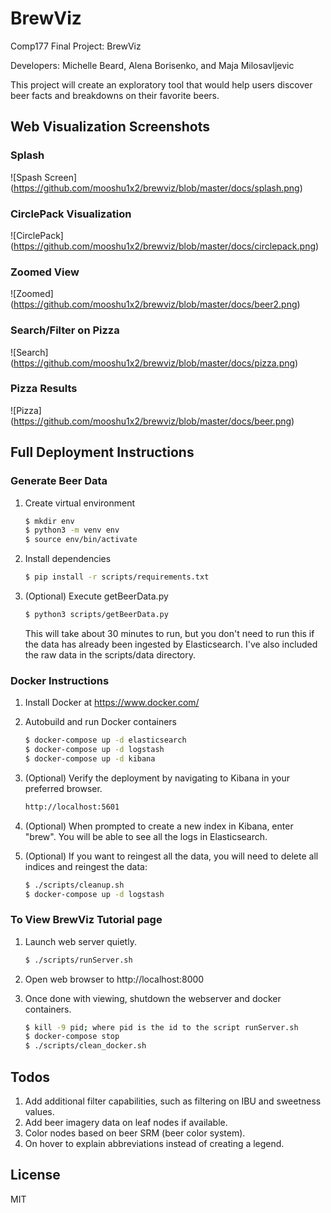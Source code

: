 # BrewViz
Comp177 Final Project: BrewViz

Developers: Michelle Beard, Alena Borisenko, and Maja Milosavljevic

This project will create an exploratory tool that would help users discover beer facts and breakdowns on their favorite beers.

## Web Visualization Screenshots

### Splash
![Spash Screen]
(https://github.com/mooshu1x2/brewviz/blob/master/docs/splash.png)

### CirclePack Visualization 
![CirclePack]
(https://github.com/mooshu1x2/brewviz/blob/master/docs/circlepack.png)

### Zoomed View
![Zoomed]
(https://github.com/mooshu1x2/brewviz/blob/master/docs/beer2.png)

### Search/Filter on Pizza
![Search]
(https://github.com/mooshu1x2/brewviz/blob/master/docs/pizza.png)

### Pizza Results
![Pizza]
(https://github.com/mooshu1x2/brewviz/blob/master/docs/beer.png)

## Full Deployment Instructions

### Generate Beer Data

1. Create virtual environment
    ```sh
    $ mkdir env
    $ python3 -m venv env 
    $ source env/bin/activate
    ```

2. Install dependencies
    
    ```sh
    $ pip install -r scripts/requirements.txt
    ```

3. (Optional) Execute getBeerData.py

    ```sh
    $ python3 scripts/getBeerData.py
    ```
    
    This will take about 30 minutes to run, but you don't need to run
    this if the data has already been ingested by Elasticsearch. I've
    also included the raw data in the scripts/data directory.
    
### Docker Instructions

1. Install Docker at https://www.docker.com/

2. Autobuild and run Docker containers
    ```sh
    $ docker-compose up -d elasticsearch 
    $ docker-compose up -d logstash
    $ docker-compose up -d kibana
    ```
    
3. (Optional) Verify the deployment by navigating to Kibana in your preferred browser.
    ```sh
    http://localhost:5601
    ```

4. (Optional) When prompted to create a new index in Kibana, enter "brew". You will be able to see all the logs in Elasticsearch.
    
5. (Optional) If you want to reingest all the data, you will need to delete all indices and reingest the data:
    ```sh
    $ ./scripts/cleanup.sh
    $ docker-compose up -d logstash
    ```

### To View BrewViz Tutorial page
1. Launch web server quietly.

    ```sh
    $ ./scripts/runServer.sh
    ```

2. Open web browser to http://localhost:8000

3. Once done with viewing, shutdown the webserver and docker containers.
    ```sh
    $ kill -9 pid; where pid is the id to the script runServer.sh
    $ docker-compose stop
    $ ./scripts/clean_docker.sh
    ```

## Todos
1. Add additional filter capabilities, such as filtering on IBU and sweetness values.
2. Add beer imagery data on leaf nodes if available.
3. Color nodes based on beer SRM (beer color system).
4. On hover to explain abbreviations instead of creating a legend.

License
----

MIT
